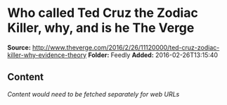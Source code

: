 # Who called Ted Cruz the Zodiac Killer, why, and is he The Verge

**Source:** http://www.theverge.com/2016/2/26/11120000/ted-cruz-zodiac-killer-why-evidence-theory
**Folder:** Feedly
**Added:** 2016-02-26T13:15:40




## Content
*Content would need to be fetched separately for web URLs*
